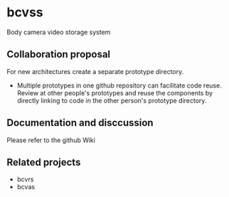 bcvss
=====

Body camera video storage system

Collaboration proposal
-----------------------

For new architectures create a separate prototype directory.

- Multiple prototypes in one github repository can facilitate code reuse. Review at other people's prototypes and reuse the components by directly linking to code in the other person's prototype directory.

Documentation and disccussion
-----------------------------

Please refer to the github Wiki

Related projects
----------------
* bcvrs
* bcvas
